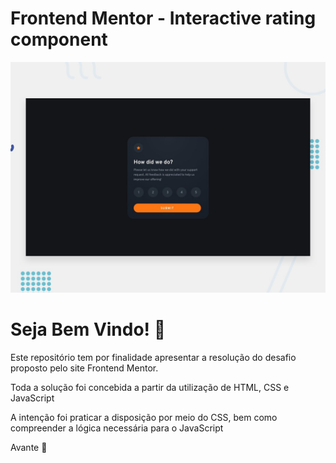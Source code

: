 # Frontend Mentor - Interactive rating component

![Design preview for the Interactive rating component coding challenge](./design/desktop-preview.jpg)


# Seja Bem Vindo! 👋

Este repositório tem por finalidade apresentar a resolução do desafio proposto pelo site Frontend Mentor.

Toda a solução foi concebida a partir da utilização de HTML, CSS e JavaScript

A intenção foi praticar a disposição por meio do CSS, bem como compreender a lógica necessária para o JavaScript

Avante 🚀